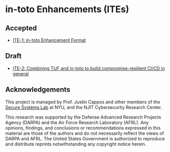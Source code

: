 # in-toto Enhancements (ITEs)

## Accepted

* [ITE-1: in-toto Enhancement Format](ITE/1/README.adoc)

## Draft

* [ITE-2: Combining TUF and in-toto to build compromise-resilient CI/CD in general](ITE/2/README.adoc)

## Acknowledgements

This project is managed by Prof. Justin Cappos and other members of the [Secure
Systems Lab](https://ssl.engineering.nyu.edu/) at NYU, and the NJIT
Cybersecurity Research Center.

This research was supported by the Defense Advanced Research Projects Agency
(DARPA) and the Air Force Research Laboratory (AFRL). Any opinions, findings,
and conclusions or recommendations expressed in this material are those of the
authors and do not necessarily reflect the views of DARPA and AFRL. The United
States Government is authorized to reproduce and distribute reprints
notwithstanding any copyright notice herein.

